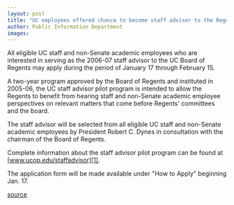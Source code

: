 ```yaml
---
layout: post
title: "UC employees offered chance to become staff advisor to the Regents"
author: Public Information Department
images:
---
```


All eligible UC staff and non-Senate academic employees who are interested in serving as the 2006-07 staff advisor to the UC Board of Regents may apply during the period of January 17 through February 15.

A two-year program approved by the Board of Regents and instituted in 2005-06, the UC staff advisor pilot program is intended to allow the Regents to benefit from hearing staff and non-Senate academic employee perspectives on relevant matters that come before Regents' committees and the board.

The staff advisor will be selected from all eligible UC staff and non-Senate academic employees by President Robert C. Dynes in consultation with the chairman of the Board of Regents.

Complete information about the staff advisor pilot program can be found at [www.ucop.edu/staffadvisor][1].

The application form will be made available under "How to Apply" beginning Jan. 17.

[1]: http://www.ucop.edu/staffadvisor/

[source](http://www1.ucsc.edu/currents/05-06/01-16/brief-advisor.asp "Permalink to brief-advisor")
